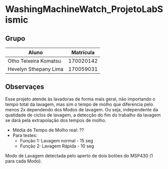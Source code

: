 # WashingMachineWatch_ProjetoLabSismic

## Grupo

|Aluno                |Matrícula |
----------------------|----------|
|Otho Teixeira Komatsu|170020142 |
|Hevelyn Sthepany Lima|170059031 | 


## Observaçes

Esse projeto atende às lavadoras de forma mais geral, não importando o tempo total da lavagem, mas sim o tempo de molho que diferencia pelo menos 2x dependendo dos Modos de lavagem. Ou seja, independente da quatidade de ciclos de lavagem, a detecção do fim do trabalho da lavagem se dará pela extrapolação dos tempos de molho.


- Média de Tempo de Molho real: ??
- Para testes:
    - Função 1: Lavagem normal - 15 seg
    - Função 2: Lavagem Rápida - 10 seg


Modo de Lavagem detectada pelo aperto de dois botões do MSP430 (1 para cada Modo).
